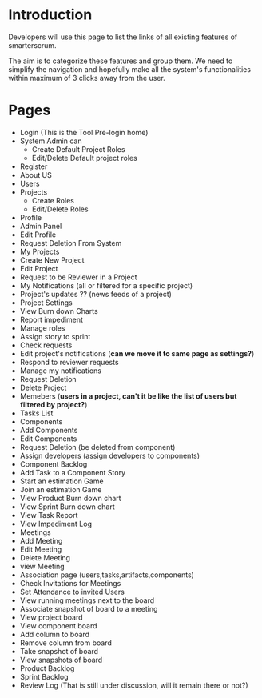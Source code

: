 # Introduction #

Developers will use this page to list the links of all existing features of smarterscrum.

The aim is to categorize these features and group them. We need to simplify the navigation and hopefully make all the system's functionalities within maximum of 3 clicks away from the user.


# Pages #

  * Login     (This is the Tool Pre-login home)
  * System Admin can
    * Create Default Project Roles
    * Edit/Delete Default project roles
  * Register
  * About US
  * Users
  * Projects
    * Create Roles
    * Edit/Delete Roles
  * Profile
  * Admin Panel
  * Edit Profile
  * Request Deletion From System
  * My Projects
  * Create New Project
  * Edit Project
  * Request to be Reviewer in a Project
  * My Notifications  (all or filtered for a specific project)
  * Project's updates ?? (news feeds of a project)
  * Project Settings
  * View Burn down Charts
  * Report impediment
  * Manage roles
  * Assign story to sprint
  * Check requests
  * Edit project's notifications (**can we move it to same page as settings?**)
  * Respond to reviewer requests
  * Manage my notifications
  * Request Deletion
  * Delete Project
  * Memebers  (**users in a project, can't it be like the list of users but filtered by project?**)
  * Tasks List
  * Components
  * Add Components
  * Edit Components
  * Request Deletion (be deleted from component)
  * Assign developers (assign developers to components)
  * Component Backlog
  * Add Task to a Component Story
  * Start an estimation Game
  * Join an estimation Game
  * View Product Burn down chart
  * View Sprint Burn down chart
  * View Task Report
  * View Impediment Log
  * Meetings
  * Add Meeting
  * Edit Meeting
  * Delete Meeting
  * view Meeting
  * Association page (users,tasks,artifacts,components)
  * Check Invitations for Meetings
  * Set Attendance to invited Users
  * View running meetings next to the board
  * Associate snapshot of board to a meeting
  * View project board
  * View component board
  * Add column to board
  * Remove column from board
  * Take snapshot of board
  * View snapshots of board
  * Product Backlog
  * Sprint Backlog
  * Review Log (That is still under discussion, will it remain there or not?)